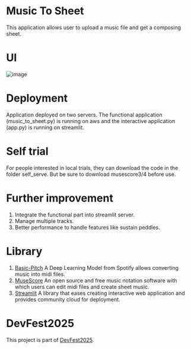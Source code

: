# Music To Sheet
This application allows user to upload a music file and get a composing sheet.

# UI
![image](https://github.com/user-attachments/assets/a8c3aa46-2851-44b8-8f77-f2db209f5b8d)

# Deployment
Application deployed on two servers. The functional application (music_to_sheet.py) is running on aws and the interactive application (app.py) is running on streamlit.

# Self trial
For people interested in local trials, they can download the code in the folder self_serve. But be sure to download musescore3/4 before use.

# Further improvement
1. Integrate the functional part into streamlit server.
2. Manage multiple tracks.
3. Better performance to handle features like sustain peddles.

# Library
1. [Basic-Pitch](https://github.com/spotify/basic-pitch) A Deep Learning Model from Spotify allows converting music into midi files.
2. [MuseScore](https://github.com/musescore/MuseScore) An open source and free music notation software with which users can edit midi files and create sheet music.
3. [Streamlit](https://github.com/streamlit/streamlit) A library that eases creating interactive web application and provides community cloud for deployment.

# DevFest2025
This project is part of [DevFest2025](https://devfest2025.devpost.com/).
